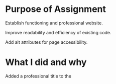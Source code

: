 # Purpose of Assignment 

Establish functioning and professional website. 

Improve readability and efficiency of existing code.

Add alt attributes for page accessibility. 

# What I did and why 

Added a professional title to the <title> tag. 

Eliminated unnecessary classes and combined classes with the same CSS for better readability. 

Changed main <div> tags to <section> tags. 

Added <alt> attributes to images for accessibility purposes. 

Put CSS in sequential order. 
